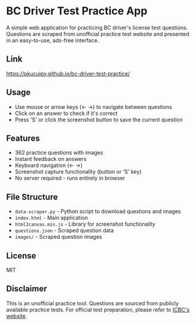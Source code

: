 # BC Driver Test Practice App

A simple web application for practicing BC driver's license test questions. Questions are scraped from unofficial practice test website and presented in an easy-to-use, ads-free interface.

## Link

https://pkucuipy.github.io/bc-driver-test-practice/

## Usage

- Use mouse or arrow keys (← →) to navigate between questions
- Click on an answer to check if it's correct
- Press 'S' or click the screenshot button to save the current question


## Features

- 362 practice questions with images
- Instant feedback on answers
- Keyboard navigation (← →)
- Screenshot capture functionality (button or 'S' key)
- No server required - runs entirely in browser


## File Structure

- `data-scraper.py` - Python script to download questions and images
- `index.html` - Main application
- `html2canvas.min.js` - Library for screenshot functionality
- `questions.json` - Scraped question data
- `images/` - Scraped question images

## License

MIT

## Disclaimer

This is an unofficial practice tool. Questions are sourced from publicly available practice tests. For official test preparation, please refer to [ICBC's website](https://www.icbc.com).